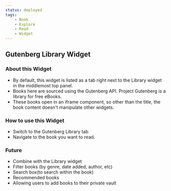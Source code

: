 ```yaml
---
status: deployed
tags:
    - Book
    - Explore
    - Read
    - Widget
---
```


## Gutenberg Library Widget

### About this Widget

- By default, this widget is listed as a tab right next to the Library widget in the middlemost top panel.
- Books here are sourced using the Gutenberg API. Project Gutenberg is a library for free eBooks.
- These books open in an iframe component, so other than the title, the book content doesn't manipulate other widgets.

### How to use this Widget

- Switch to the Gutenberg Library tab
- Navigate to the book you want to read.

### Future

- Combine with the Library widget
- Filter books (by genre, date added, author, etc)
- Search box(to search within the book)
- Recommended books
- Allowing users to add books to their private vault
